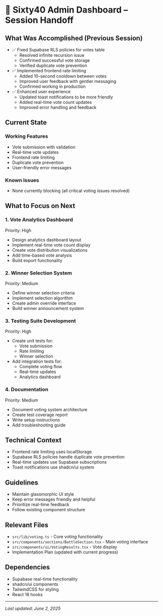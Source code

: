 # 📝 Sixty40 Admin Dashboard – Session Handoff

## What Was Accomplished (Previous Session)
- ✅ Fixed Supabase RLS policies for votes table
  - Resolved infinite recursion issue
  - Confirmed successful vote storage
  - Verified duplicate vote prevention
- ✅ Implemented frontend rate limiting
  - Added 10-second cooldown between votes
  - Improved user feedback with gentler messaging
  - Confirmed working in production
- ✅ Enhanced user experience
  - Updated toast notifications to be more friendly
  - Added real-time vote count updates
  - Improved error handling and feedback

## Current State
### Working Features
- Vote submission with validation
- Real-time vote updates
- Frontend rate limiting
- Duplicate vote prevention
- User-friendly error messages

### Known Issues
- None currently blocking (all critical voting issues resolved)

## What to Focus on Next

### 1. Vote Analytics Dashboard
Priority: High
- Design analytics dashboard layout
- Implement real-time vote count display
- Create vote distribution visualizations
- Add time-based vote analysis
- Build export functionality

### 2. Winner Selection System
Priority: Medium
- Define winner selection criteria
- Implement selection algorithm
- Create admin override interface
- Build winner announcement system

### 3. Testing Suite Development
Priority: High
- Create unit tests for:
  - Vote submission
  - Rate limiting
  - Winner selection
- Add integration tests for:
  - Complete voting flow
  - Real-time updates
  - Analytics dashboard

### 4. Documentation
Priority: Medium
- Document voting system architecture
- Create test coverage report
- Write setup instructions
- Add troubleshooting guide

## Technical Context
- Frontend rate limiting uses localStorage
- Supabase RLS policies handle duplicate vote prevention
- Real-time updates use Supabase subscriptions
- Toast notifications use shadcn/ui system

## Guidelines
- Maintain glassmorphic UI style
- Keep error messages friendly and helpful
- Prioritize real-time feedback
- Follow existing component structure

## Relevant Files
- `src/lib/voting.ts` - Core voting functionality
- `src/components/sections/BattleSection.tsx` - Main voting interface
- `src/components/ui/VotingResults.tsx` - Vote display
- Implementation Plan (updated with current progress)

## Dependencies
- Supabase real-time functionality
- shadcn/ui components
- TailwindCSS for styling
- React 18 hooks

---
_Last updated: June 2, 2025_ 